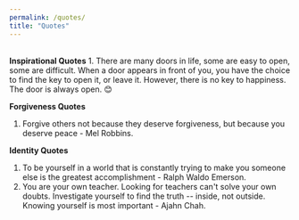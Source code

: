 ```yaml
---
permalink: /quotes/
title: "Quotes"
---
```

<br>
<b>Inspirational Quotes</b>
1. There are many doors in life, some are easy to open, some are difficult. When a door appears in front of you, you have the choice to find the key to open it, or leave it. However, there is no key to happiness. The door is always open. 😊 <br>

<b>Forgiveness Quotes</b>
1. Forgive others not because they deserve forgiveness, but because you deserve peace - Mel Robbins. <br>

<b>Identity Quotes</b>
1. To be yourself in a world that is constantly trying to make you someone else is the greatest accomplishment - Ralph Waldo Emerson. <br>
2. You are your own teacher. Looking for teachers can't solve your own doubts. Investigate yourself to find the truth -- inside, not outside. Knowing yourself is most important - Ajahn Chah. <br>
